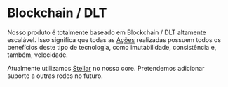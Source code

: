 # Blockchain / DLT

Nosso produto é totalmente baseado em Blockchain / DLT altamente escalável. 
Isso significa que todas as [Ações](#acoes) realizadas possuem todos os benefícios deste tipo de tecnologia, 
como imutabilidade, consistência e, também, velocidade.

Atualmente utilizamos [Stellar](http://stellar.org) no nosso core. Pretendemos adicionar suporte a outras redes no futuro. 

